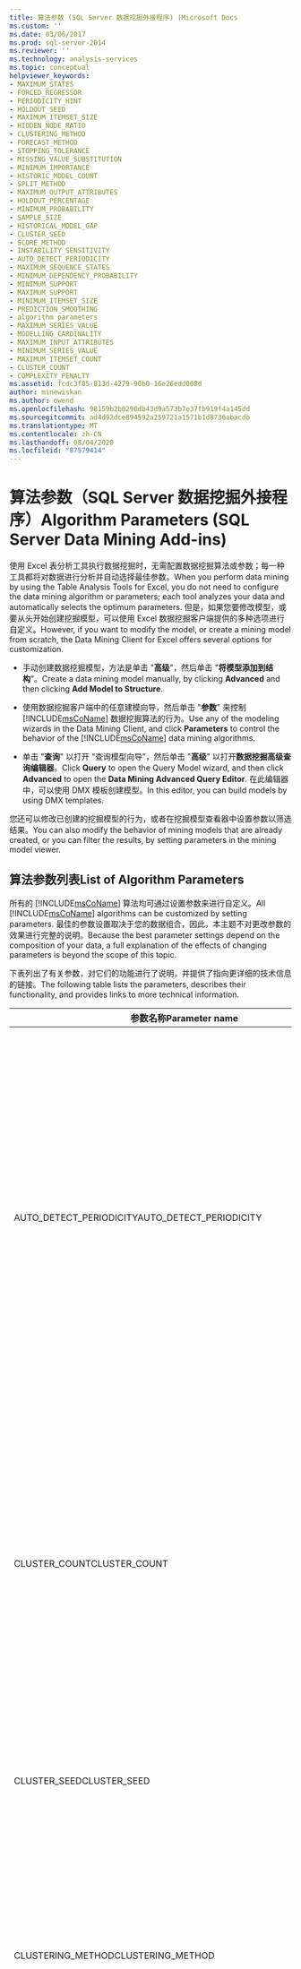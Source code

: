 ```yaml
---
title: 算法参数 (SQL Server 数据挖掘外接程序) |Microsoft Docs
ms.custom: ''
ms.date: 03/06/2017
ms.prod: sql-server-2014
ms.reviewer: ''
ms.technology: analysis-services
ms.topic: conceptual
helpviewer_keywords:
- MAXIMUM_STATES
- FORCED_REGRESSOR
- PERIODICITY_HINT
- HOLDOUT_SEED
- MAXIMUM_ITEMSET_SIZE
- HIDDEN_NODE_RATIO
- CLUSTERING_METHOD
- FORECAST_METHOD
- STOPPING_TOLERANCE
- MISSING_VALUE_SUBSTITUTION
- MINIMUM_IMPORTANCE
- HISTORIC_MODEL_COUNT
- SPLIT_METHOD
- MAXIMUM_OUTPUT_ATTRIBUTES
- HOLDOUT_PERCENTAGE
- MINIMUM_PROBABILITY
- SAMPLE_SIZE
- HISTORICAL_MODEL_GAP
- CLUSTER_SEED
- SCORE_METHOD
- INSTABILITY_SENSITIVITY
- AUTO_DETECT_PERIODICITY
- MAXIMUM_SEQUENCE_STATES
- MINIMUM_DEPENDENCY_PROBABILITY
- MINIMUM_SUPPORT
- MAXIMUM_SUPPORT
- MINIMUM_ITEMSET_SIZE
- PREDICTION_SMOOTHING
- algorithm parameters
- MAXIMUM_SERIES_VALUE
- MODELLING_CARDINALITY
- MAXIMUM_INPUT_ATTRIBUTES
- MINIMUM_SERIES_VALUE
- MAXIMUM_ITEMSET_COUNT
- CLUSTER_COUNT
- COMPLEXITY_PENALTY
ms.assetid: fcdc3f85-813d-4279-90b0-16e26edd008d
author: minewiskan
ms.author: owend
ms.openlocfilehash: 98159b2b0290db43d9a573b7e37fb919f4a145dd
ms.sourcegitcommit: ad4d92dce894592a259721a1571b1d8736abacdb
ms.translationtype: MT
ms.contentlocale: zh-CN
ms.lasthandoff: 08/04/2020
ms.locfileid: "87579414"
---
```

# <a name="algorithm-parameters-sql-server-data-mining-add-ins"></a><span data-ttu-id="94e33-102">算法参数（SQL Server 数据挖掘外接程序）</span><span class="sxs-lookup"><span data-stu-id="94e33-102">Algorithm Parameters (SQL Server Data Mining Add-ins)</span></span>
  <span data-ttu-id="94e33-103">使用 Excel 表分析工具执行数据挖掘时，无需配置数据挖掘算法或参数；每一种工具都将对数据进行分析并自动选择最佳参数。</span><span class="sxs-lookup"><span data-stu-id="94e33-103">When you perform data mining by using the Table Analysis Tools for Excel, you do not need to configure the data mining algorithm or parameters; each tool analyzes your data and automatically selects the optimum parameters.</span></span> <span data-ttu-id="94e33-104">但是，如果您要修改模型，或要从头开始创建挖掘模型，可以使用 Excel 数据挖掘客户端提供的多种选项进行自定义。</span><span class="sxs-lookup"><span data-stu-id="94e33-104">However, if you want to modify the model, or create a mining model from scratch, the Data Mining Client for Excel offers several options for customization.</span></span>  
  
-   <span data-ttu-id="94e33-105">手动创建数据挖掘模型，方法是单击 "**高级**"，然后单击 "**将模型添加到结构**"。</span><span class="sxs-lookup"><span data-stu-id="94e33-105">Create a data mining model manually, by clicking **Advanced** and then clicking **Add Model to Structure**.</span></span>  
  
-   <span data-ttu-id="94e33-106">使用数据挖掘客户端中的任意建模向导，然后单击 "**参数**" 来控制 [!INCLUDE[msCoName](../includes/msconame-md.md)] 数据挖掘算法的行为。</span><span class="sxs-lookup"><span data-stu-id="94e33-106">Use any of the modeling wizards in the Data Mining Client, and click **Parameters** to control the behavior of the [!INCLUDE[msCoName](../includes/msconame-md.md)] data mining algorithms.</span></span>  
  
-   <span data-ttu-id="94e33-107">单击 "**查询**" 以打开 "查询模型向导"，然后单击 "**高级**" 以打开**数据挖掘高级查询编辑器**。</span><span class="sxs-lookup"><span data-stu-id="94e33-107">Click **Query** to open the Query Model wizard, and then click **Advanced** to open the **Data Mining Advanced Query Editor**.</span></span> <span data-ttu-id="94e33-108">在此编辑器中，可以使用 DMX 模板创建模型。</span><span class="sxs-lookup"><span data-stu-id="94e33-108">In this editor, you can build models by using DMX templates.</span></span>  
  
 <span data-ttu-id="94e33-109">您还可以修改已创建的挖掘模型的行为，或者在挖掘模型查看器中设置参数以筛选结果。</span><span class="sxs-lookup"><span data-stu-id="94e33-109">You can also modify the behavior of mining models that are already created, or you can filter the results, by setting parameters in the mining model viewer.</span></span>  
  
## <a name="list-of-algorithm-parameters"></a><span data-ttu-id="94e33-110">算法参数列表</span><span class="sxs-lookup"><span data-stu-id="94e33-110">List of Algorithm Parameters</span></span>  
 <span data-ttu-id="94e33-111">所有的 [!INCLUDE[msCoName](../includes/msconame-md.md)] 算法均可通过设置参数来进行自定义。</span><span class="sxs-lookup"><span data-stu-id="94e33-111">All [!INCLUDE[msCoName](../includes/msconame-md.md)] algorithms can be customized by setting parameters.</span></span> <span data-ttu-id="94e33-112">最佳的参数设置取决于您的数据组合，因此，本主题不对更改参数的效果进行完整的说明。</span><span class="sxs-lookup"><span data-stu-id="94e33-112">Because the best parameter settings depend on the composition of your data, a full explanation of the effects of changing parameters is beyond the scope of this topic.</span></span>  
  
 <span data-ttu-id="94e33-113">下表列出了有关参数，对它们的功能进行了说明，并提供了指向更详细的技术信息的链接。</span><span class="sxs-lookup"><span data-stu-id="94e33-113">The following table lists the parameters, describes their functionality, and provides links to more technical information.</span></span>  
  
|<span data-ttu-id="94e33-114">参数名称</span><span class="sxs-lookup"><span data-stu-id="94e33-114">Parameter name</span></span>|<span data-ttu-id="94e33-115">适用范围</span><span class="sxs-lookup"><span data-stu-id="94e33-115">Used in</span></span>|<span data-ttu-id="94e33-116">说明</span><span class="sxs-lookup"><span data-stu-id="94e33-116">Description</span></span>|  
|--------------------|-------------|-----------------|  
|<span data-ttu-id="94e33-117">AUTO_DETECT_PERIODICITY</span><span class="sxs-lookup"><span data-stu-id="94e33-117">AUTO_DETECT_PERIODICITY</span></span>|<span data-ttu-id="94e33-118">Microsoft 时序算法</span><span class="sxs-lookup"><span data-stu-id="94e33-118">Microsoft Time Series Algorithm</span></span>|<span data-ttu-id="94e33-119">指定一个介于 0 和 1 之间的数字值，用于检测周期。</span><span class="sxs-lookup"><span data-stu-id="94e33-119">Specifies a numeric value between 0 and 1 that is used to detect periodicity.</span></span> <span data-ttu-id="94e33-120">如果将此值设置为更接近于 1 的数，则允许查找许多接近周期的模式并允许自动生成周期提示。</span><span class="sxs-lookup"><span data-stu-id="94e33-120">Setting this value closer to 1 favors the discovery of many near-periodic patterns and the automatic generation of periodicity hints.</span></span> <span data-ttu-id="94e33-121">处理大量的周期提示可能会导致模型定型时间明显加长，模型更准确。</span><span class="sxs-lookup"><span data-stu-id="94e33-121">Dealing with many periodicity hints will likely lead to significantly longer model training times and more accurate models.</span></span> <span data-ttu-id="94e33-122">如果将此值设置为更接近于 0 的数，则只检测周期性强的数据的周期。</span><span class="sxs-lookup"><span data-stu-id="94e33-122">If the value is closer to 0, periodicity is detected only for strongly periodic data.</span></span><br /><br /> <span data-ttu-id="94e33-123">默认值为 0.6。</span><span class="sxs-lookup"><span data-stu-id="94e33-123">The default is 0.6.</span></span>|  
|<span data-ttu-id="94e33-124">CLUSTER_COUNT</span><span class="sxs-lookup"><span data-stu-id="94e33-124">CLUSTER_COUNT</span></span>|<span data-ttu-id="94e33-125">Microsoft Clustering Algorithm</span><span class="sxs-lookup"><span data-stu-id="94e33-125">Microsoft Clustering Algorithm</span></span><br /><br /> <span data-ttu-id="94e33-126">Microsoft 顺序分析和聚类分析算法</span><span class="sxs-lookup"><span data-stu-id="94e33-126">Microsoft Sequence Clustering Algorithm</span></span>|<span data-ttu-id="94e33-127">指定将由算法生成的大致分类数。</span><span class="sxs-lookup"><span data-stu-id="94e33-127">Specifies the approximate number of clusters to be built by the algorithm.</span></span> <span data-ttu-id="94e33-128">如果无法基于相应的数据生成该大致数目的分类，则算法将生成尽可能多的分类。</span><span class="sxs-lookup"><span data-stu-id="94e33-128">If the approximate number of clusters cannot be built from the data, the algorithm builds as many clusters as possible.</span></span> <span data-ttu-id="94e33-129">如果将 CLUSTER_COUNT 设置为 0，则算法将使用试探性方法最准确地确定要生成的分类数。</span><span class="sxs-lookup"><span data-stu-id="94e33-129">Setting the CLUSTER_COUNT to 0 causes the algorithm to use heuristics to best determine the number of clusters to build.</span></span><br /><br /> <span data-ttu-id="94e33-130">默认值为 10。</span><span class="sxs-lookup"><span data-stu-id="94e33-130">The default is 10.</span></span>|  
|<span data-ttu-id="94e33-131">CLUSTER_SEED</span><span class="sxs-lookup"><span data-stu-id="94e33-131">CLUSTER_SEED</span></span>|<span data-ttu-id="94e33-132">Microsoft Clustering Algorithm</span><span class="sxs-lookup"><span data-stu-id="94e33-132">Microsoft Clustering Algorithm</span></span>|<span data-ttu-id="94e33-133">指定在为建模初始阶段随机生成分类时所要使用的种子数量。</span><span class="sxs-lookup"><span data-stu-id="94e33-133">Specifies the seed number that is used to randomly generate clusters for the initial stage of model building.</span></span><br /><br /> <span data-ttu-id="94e33-134">默认值为 0。</span><span class="sxs-lookup"><span data-stu-id="94e33-134">The default is 0.</span></span>|  
|<span data-ttu-id="94e33-135">CLUSTERING_METHOD</span><span class="sxs-lookup"><span data-stu-id="94e33-135">CLUSTERING_METHOD</span></span>|<span data-ttu-id="94e33-136">Microsoft Clustering Algorithm</span><span class="sxs-lookup"><span data-stu-id="94e33-136">Microsoft Clustering Algorithm</span></span>|<span data-ttu-id="94e33-137">指定算法要使用的聚类分析方法。</span><span class="sxs-lookup"><span data-stu-id="94e33-137">Specifies the clustering method for the algorithm to use.</span></span> <span data-ttu-id="94e33-138">可用的聚类分析方法有：scalable EM (1)、non-scalable EM (2)、scalable K-Means (3) 和 non-scalable K-Means (4)。</span><span class="sxs-lookup"><span data-stu-id="94e33-138">The following clustering methods are available: scalable EM (1), non-scalable EM (2), scalable K-Means (3), and non-scalable K-Means (4).</span></span><br /><br /> <span data-ttu-id="94e33-139">默认值为 1。</span><span class="sxs-lookup"><span data-stu-id="94e33-139">The default is 1.</span></span>|  
|<span data-ttu-id="94e33-140">COMPLEXITY_PENALTY</span><span class="sxs-lookup"><span data-stu-id="94e33-140">COMPLEXITY_PENALTY</span></span>|<span data-ttu-id="94e33-141">Microsoft 决策树算法</span><span class="sxs-lookup"><span data-stu-id="94e33-141">Microsoft Decision Trees Algorithm</span></span><br /><br /> <span data-ttu-id="94e33-142">Microsoft 时序算法</span><span class="sxs-lookup"><span data-stu-id="94e33-142">Microsoft Time Series Algorithm</span></span>|<span data-ttu-id="94e33-143">控制决策树的增长。</span><span class="sxs-lookup"><span data-stu-id="94e33-143">Controls the growth of the decision tree.</span></span> <span data-ttu-id="94e33-144">该值较低时，会增加拆分数；该值较高时，会减少拆分数。</span><span class="sxs-lookup"><span data-stu-id="94e33-144">A low value increases the number of splits, and a high value decreases the number of splits.</span></span> <span data-ttu-id="94e33-145">默认值基于特定模型的属性数，详见以下列表：</span><span class="sxs-lookup"><span data-stu-id="94e33-145">The default value is based on the number of attributes for a particular model, as described in the following list:</span></span><br /><br /> <span data-ttu-id="94e33-146">对于 1 到 9 个属性，默认值为 0.5。</span><span class="sxs-lookup"><span data-stu-id="94e33-146">For 1 through 9 attributes, the default is 0.5.</span></span><br /><br /> <span data-ttu-id="94e33-147">对于 10 到 99 个属性，默认值为 0.9。</span><span class="sxs-lookup"><span data-stu-id="94e33-147">For 10 through 99 attributes, the default is 0.9.</span></span><br /><br /> <span data-ttu-id="94e33-148">对于 100 或更多个属性，默认值为 0.99。</span><span class="sxs-lookup"><span data-stu-id="94e33-148">For 100 or more attributes, the default is 0.99.</span></span><br /><br /> <span data-ttu-id="94e33-149">注意：在时序模型中，此参数仅适用于使用 ARTxp 算法生成的模型或混合模型。</span><span class="sxs-lookup"><span data-stu-id="94e33-149">Note: In time series models, this parameter applies only to models that are built by using the ARTxp algorithm, or to mixed models.</span></span>|  
|<span data-ttu-id="94e33-150">FORCED_REGRESSOR</span><span class="sxs-lookup"><span data-stu-id="94e33-150">FORCED_REGRESSOR</span></span>|<span data-ttu-id="94e33-151">Microsoft 决策树算法</span><span class="sxs-lookup"><span data-stu-id="94e33-151">Microsoft Decision Trees Algorithm</span></span><br /><br /> <span data-ttu-id="94e33-152">Microsoft 线性回归算法</span><span class="sxs-lookup"><span data-stu-id="94e33-152">Microsoft Linear Regression Algorithm</span></span>|<span data-ttu-id="94e33-153">强制算法将指示的列用作回归量，而不考虑算法为这些列计算出的重要性。</span><span class="sxs-lookup"><span data-stu-id="94e33-153">Forces the algorithm to use the indicated columns as regressors, regardless of the importance of the columns as calculated by the algorithm.</span></span><br /><br /> <span data-ttu-id="94e33-154">注意：此参数仅用于预测连续属性的决策树。</span><span class="sxs-lookup"><span data-stu-id="94e33-154">Note: This parameter is only used for decision trees that are predicting a continuous attribute.</span></span> <span data-ttu-id="94e33-155">根据定义，线性回归模型是一种特殊的决策树，可对连续属性进行预测。</span><span class="sxs-lookup"><span data-stu-id="94e33-155">By definition, a linear regression model is a special case of decision trees that predicts continuous attributes.</span></span> <span data-ttu-id="94e33-156">但是，任何决策树模型都可包含表示线性回归公式的节点。</span><span class="sxs-lookup"><span data-stu-id="94e33-156">However, any decision tree model can contain a node that represents a linear regression formula.</span></span>|  
|<span data-ttu-id="94e33-157">FORECAST_METHOD</span><span class="sxs-lookup"><span data-stu-id="94e33-157">FORECAST_METHOD</span></span>|<span data-ttu-id="94e33-158">Microsoft 时序算法</span><span class="sxs-lookup"><span data-stu-id="94e33-158">Microsoft Time Series Algorithm</span></span>|<span data-ttu-id="94e33-159">指示是否应使用 ARTxp 算法、ARIMA 算法或二者的组合来生成预测。</span><span class="sxs-lookup"><span data-stu-id="94e33-159">Indicates whether predictions should be made using the ARTxp algorithm, the ARIMA algorithm, or a combination of both.</span></span><br /><br /> <span data-ttu-id="94e33-160">默认值为 MIXED。</span><span class="sxs-lookup"><span data-stu-id="94e33-160">The default is MIXED.</span></span>|  
|<span data-ttu-id="94e33-161">HIDDEN_NODE_RATIO</span><span class="sxs-lookup"><span data-stu-id="94e33-161">HIDDEN_NODE_RATIO</span></span>|<span data-ttu-id="94e33-162">Microsoft Neural Network Algorithm</span><span class="sxs-lookup"><span data-stu-id="94e33-162">Microsoft Neural Network Algorithm</span></span>|<span data-ttu-id="94e33-163">指定隐藏神经元相对于输入和输出神经元的比率。</span><span class="sxs-lookup"><span data-stu-id="94e33-163">Specifies the ratio of hidden neurons to input and output neurons.</span></span> <span data-ttu-id="94e33-164">以下公式可确定隐藏层中神经元的初始数目：</span><span class="sxs-lookup"><span data-stu-id="94e33-164">The following formula determines the initial number of neurons in the hidden layer:</span></span><br /><br /> <span data-ttu-id="94e33-165">HIDDEN_NODE_RATIO \* SQRT（总输入神经元 \* 总输出神经元）</span><span class="sxs-lookup"><span data-stu-id="94e33-165">HIDDEN_NODE_RATIO \* SQRT(Total input neurons \* Total output neurons)</span></span><br /><br /> <span data-ttu-id="94e33-166">默认值为 4.0。</span><span class="sxs-lookup"><span data-stu-id="94e33-166">The default value is 4.0.</span></span>|  
|<span data-ttu-id="94e33-167">HISTORIC_MODEL_COUNT</span><span class="sxs-lookup"><span data-stu-id="94e33-167">HISTORIC_MODEL_COUNT</span></span>|<span data-ttu-id="94e33-168">Microsoft 时序算法</span><span class="sxs-lookup"><span data-stu-id="94e33-168">Microsoft Time Series Algorithm</span></span>|<span data-ttu-id="94e33-169">指定将要生成的历史模型的数量。</span><span class="sxs-lookup"><span data-stu-id="94e33-169">Specifies the number of historic models that will be built.</span></span><br /><br /> <span data-ttu-id="94e33-170">默认值为 1。</span><span class="sxs-lookup"><span data-stu-id="94e33-170">The default is 1.</span></span>|  
|<span data-ttu-id="94e33-171">HISTORICAL_MODEL_GAP</span><span class="sxs-lookup"><span data-stu-id="94e33-171">HISTORICAL_MODEL_GAP</span></span>|<span data-ttu-id="94e33-172">Microsoft 时序算法</span><span class="sxs-lookup"><span data-stu-id="94e33-172">Microsoft Time Series Algorithm</span></span>|<span data-ttu-id="94e33-173">指定两个连续的历史模型之间的时间间隔。</span><span class="sxs-lookup"><span data-stu-id="94e33-173">Specifies the time lag between two consecutive historic models.</span></span> <span data-ttu-id="94e33-174">例如，如果将此值设置为 g，则将以 g、2\*g、3\*g（依此类推）的时间间隔为被时间段截断的数据生成历史模型。</span><span class="sxs-lookup"><span data-stu-id="94e33-174">For example, setting this value to g causes historic models to be built for data that is truncated by time slices at intervals of g, 2\*g, 3\*g, and so on.</span></span><br /><br /> <span data-ttu-id="94e33-175">默认值为 10。</span><span class="sxs-lookup"><span data-stu-id="94e33-175">The default is 10.</span></span>|  
|<span data-ttu-id="94e33-176">HOLDOUT_PERCENTAGE</span><span class="sxs-lookup"><span data-stu-id="94e33-176">HOLDOUT_PERCENTAGE</span></span>|<span data-ttu-id="94e33-177">Microsoft 逻辑回归算法</span><span class="sxs-lookup"><span data-stu-id="94e33-177">Microsoft Logistic Regression Algorithm</span></span><br /><br /> <span data-ttu-id="94e33-178">Microsoft Neural Network Algorithm</span><span class="sxs-lookup"><span data-stu-id="94e33-178">Microsoft Neural Network Algorithm</span></span>|<span data-ttu-id="94e33-179">指定定型数据中用于计算维持错误的事例的百分比，定型挖掘模型时的停止条件中将用到此百分比。</span><span class="sxs-lookup"><span data-stu-id="94e33-179">Specifies the percentage of cases within the training data used to calculate the holdout error, which is used as part of the stopping criteria while training the mining model.</span></span><br /><br /> <span data-ttu-id="94e33-180">默认值为 30。</span><span class="sxs-lookup"><span data-stu-id="94e33-180">The default value is 30.</span></span><br /><br /> <span data-ttu-id="94e33-181">注意：此参数不同于应用到挖掘结构中的维持百分比值。</span><span class="sxs-lookup"><span data-stu-id="94e33-181">Note: This parameter is different from the holdout percentage value that applies to a mining structure.</span></span>|  
|<span data-ttu-id="94e33-182">HOLDOUT_SEED</span><span class="sxs-lookup"><span data-stu-id="94e33-182">HOLDOUT_SEED</span></span>|<span data-ttu-id="94e33-183">Microsoft 逻辑回归算法</span><span class="sxs-lookup"><span data-stu-id="94e33-183">Microsoft Logistic Regression Algorithm</span></span><br /><br /> <span data-ttu-id="94e33-184">Microsoft Neural Network Algorithm</span><span class="sxs-lookup"><span data-stu-id="94e33-184">Microsoft Neural Network Algorithm</span></span>|<span data-ttu-id="94e33-185">指定一个数字，用作在算法随机确定维持数据时伪随机生成器的种子。</span><span class="sxs-lookup"><span data-stu-id="94e33-185">Specifies a number that is used to seed the pseudo-random generator when the algorithm randomly determines the holdout data.</span></span> <span data-ttu-id="94e33-186">如果此参数设置为 0，算法将基于挖掘模型的名称生成种子，以保证重新处理期间模型内容的一致性。</span><span class="sxs-lookup"><span data-stu-id="94e33-186">If this parameter is set to 0, the algorithm generates the seed based on the name of the mining model, to guarantee that the model content remains the same during reprocessing.</span></span><br /><br /> <span data-ttu-id="94e33-187">默认值为 0。</span><span class="sxs-lookup"><span data-stu-id="94e33-187">The default value is 0.</span></span><br /><br /> <span data-ttu-id="94e33-188">注意：此参数不同于应用到挖掘结构中的维持种子值。</span><span class="sxs-lookup"><span data-stu-id="94e33-188">Note: This parameter is different from the holdout seed value that applies to a mining structure.</span></span>|  
|<span data-ttu-id="94e33-189">INSTABILITY_SENSITIVITY</span><span class="sxs-lookup"><span data-stu-id="94e33-189">INSTABILITY_SENSITIVITY</span></span>|<span data-ttu-id="94e33-190">Microsoft 时序算法</span><span class="sxs-lookup"><span data-stu-id="94e33-190">Microsoft Time Series Algorithm</span></span>|<span data-ttu-id="94e33-191">控制预测方差超过特定阈值的点，以及取消预测的 ARTxp 算法。</span><span class="sxs-lookup"><span data-stu-id="94e33-191">Controls the point at which prediction variance exceeds a certain threshold and the ARTxp algorithm suppresses predictions.</span></span> <span data-ttu-id="94e33-192">默认值为 1。</span><span class="sxs-lookup"><span data-stu-id="94e33-192">The default value is 1.</span></span><br /><br /> <span data-ttu-id="94e33-193">注意：此参数仅适用于使用 ARTxp 算法的混合模型或模型。</span><span class="sxs-lookup"><span data-stu-id="94e33-193">Note: This parameter applies only to mixed models or models that use the ARTxp algorithm.</span></span>|  
|<span data-ttu-id="94e33-194">MAXIMUM_INPUT_ATTRIBUTES</span><span class="sxs-lookup"><span data-stu-id="94e33-194">MAXIMUM_INPUT_ATTRIBUTES</span></span>|<span data-ttu-id="94e33-195">Microsoft Clustering Algorithm</span><span class="sxs-lookup"><span data-stu-id="94e33-195">Microsoft Clustering Algorithm</span></span><br /><br /> <span data-ttu-id="94e33-196">Microsoft 决策树算法</span><span class="sxs-lookup"><span data-stu-id="94e33-196">Microsoft Decision Trees Algorithm</span></span><br /><br /> <span data-ttu-id="94e33-197">Microsoft 线性回归算法</span><span class="sxs-lookup"><span data-stu-id="94e33-197">Microsoft Linear Regression Algorithm</span></span><br /><br /> <span data-ttu-id="94e33-198">Microsoft Naive Bayes 算法</span><span class="sxs-lookup"><span data-stu-id="94e33-198">Microsoft Naïve Bayes Algorithm</span></span><br /><br /> <span data-ttu-id="94e33-199">Microsoft Neural Network Algorithm</span><span class="sxs-lookup"><span data-stu-id="94e33-199">Microsoft Neural Network Algorithm</span></span><br /><br /> <span data-ttu-id="94e33-200">Microsoft 逻辑回归算法</span><span class="sxs-lookup"><span data-stu-id="94e33-200">Microsoft Logistic Regression Algorithm</span></span>|<span data-ttu-id="94e33-201">定义算法在调用功能选择之前可以处理的输入属性数。</span><span class="sxs-lookup"><span data-stu-id="94e33-201">Defines the number of input attributes that the algorithm can handle before it invokes feature selection.</span></span> <span data-ttu-id="94e33-202">如果将此值设置为 0，则表示关闭功能选择。</span><span class="sxs-lookup"><span data-stu-id="94e33-202">Set this value to 0 to turn off feature selection.</span></span><br /><br /> <span data-ttu-id="94e33-203">默认值为 255。</span><span class="sxs-lookup"><span data-stu-id="94e33-203">The default is 255.</span></span>|  
|<span data-ttu-id="94e33-204">MAXIMUM_ITEMSET_COUNT</span><span class="sxs-lookup"><span data-stu-id="94e33-204">MAXIMUM_ITEMSET_COUNT</span></span>|<span data-ttu-id="94e33-205">Microsoft 关联算法</span><span class="sxs-lookup"><span data-stu-id="94e33-205">Microsoft Association Algorithm</span></span>|<span data-ttu-id="94e33-206">指定要生成的最大项集数。</span><span class="sxs-lookup"><span data-stu-id="94e33-206">Specifies the maximum number of itemsets to produce.</span></span> <span data-ttu-id="94e33-207">如果未指定数目，则该算法将生成所有可能的项集。</span><span class="sxs-lookup"><span data-stu-id="94e33-207">If no number is specified, the algorithm generates all possible itemsets.</span></span><br /><br /> <span data-ttu-id="94e33-208">默认值为 200000。</span><span class="sxs-lookup"><span data-stu-id="94e33-208">The default is 200000.</span></span>|  
|<span data-ttu-id="94e33-209">MAXIMUM_ITEMSET_SIZE</span><span class="sxs-lookup"><span data-stu-id="94e33-209">MAXIMUM_ITEMSET_SIZE</span></span>|<span data-ttu-id="94e33-210">Microsoft 关联算法</span><span class="sxs-lookup"><span data-stu-id="94e33-210">Microsoft Association Algorithm</span></span>|<span data-ttu-id="94e33-211">指定一个项集中允许的最大项数。</span><span class="sxs-lookup"><span data-stu-id="94e33-211">Specifies the maximum number of items that are allowed in an itemset.</span></span> <span data-ttu-id="94e33-212">将该值设置为 0 将指定对项集的大小没有限制。</span><span class="sxs-lookup"><span data-stu-id="94e33-212">Setting this value to 0 specifies that there is no limit to the size of the itemset.</span></span><br /><br /> <span data-ttu-id="94e33-213">默认值为 3。</span><span class="sxs-lookup"><span data-stu-id="94e33-213">The default is 3.</span></span>|  
|<span data-ttu-id="94e33-214">MAXIMUM_OUTPUT_ATTRIBUTES</span><span class="sxs-lookup"><span data-stu-id="94e33-214">MAXIMUM_OUTPUT_ATTRIBUTES</span></span>|<span data-ttu-id="94e33-215">Microsoft 决策树算法</span><span class="sxs-lookup"><span data-stu-id="94e33-215">Microsoft Decision Trees Algorithm</span></span><br /><br /> <span data-ttu-id="94e33-216">Microsoft 线性回归算法</span><span class="sxs-lookup"><span data-stu-id="94e33-216">Microsoft Linear Regression Algorithm</span></span><br /><br /> <span data-ttu-id="94e33-217">Microsoft 逻辑回归算法</span><span class="sxs-lookup"><span data-stu-id="94e33-217">Microsoft Logistic Regression Algorithm</span></span><br /><br /> <span data-ttu-id="94e33-218">Microsoft Naive Bayes 算法</span><span class="sxs-lookup"><span data-stu-id="94e33-218">Microsoft Naïve Bayes Algorithm</span></span><br /><br /> <span data-ttu-id="94e33-219">Microsoft Neural Network Algorithm</span><span class="sxs-lookup"><span data-stu-id="94e33-219">Microsoft Neural Network Algorithm</span></span>|<span data-ttu-id="94e33-220">定义算法在调用功能选择之前可以处理的输出属性数。</span><span class="sxs-lookup"><span data-stu-id="94e33-220">Defines the number of output attributes that the algorithm can handle before it invokes feature selection.</span></span> <span data-ttu-id="94e33-221">如果将此值设置为 0，则表示关闭功能选择。</span><span class="sxs-lookup"><span data-stu-id="94e33-221">Set this value to 0 to turn off feature selection.</span></span><br /><br /> <span data-ttu-id="94e33-222">默认值为 255。</span><span class="sxs-lookup"><span data-stu-id="94e33-222">The default is 255.</span></span>|  
|<span data-ttu-id="94e33-223">MAXIMUM_SEQUENCE_STATES</span><span class="sxs-lookup"><span data-stu-id="94e33-223">MAXIMUM_SEQUENCE_STATES</span></span>|<span data-ttu-id="94e33-224">Microsoft 顺序分析和聚类分析算法</span><span class="sxs-lookup"><span data-stu-id="94e33-224">Microsoft Sequence Clustering Algorithm</span></span>|<span data-ttu-id="94e33-225">指定一个顺序可以拥有的最大状态数。</span><span class="sxs-lookup"><span data-stu-id="94e33-225">Specifies the maximum number of states that a sequence can have.</span></span> <span data-ttu-id="94e33-226">将该值设置为大于 100 的数将导致算法创建一个不提供有意义的信息的模型。</span><span class="sxs-lookup"><span data-stu-id="94e33-226">Setting this value to a number greater than 100 may cause the algorithm to create a model that does not provide meaningful information.</span></span><br /><br /> <span data-ttu-id="94e33-227">默认值为 64。</span><span class="sxs-lookup"><span data-stu-id="94e33-227">The default is 64.</span></span>|  
|<span data-ttu-id="94e33-228">MAXIMUM_SERIES_VALUE</span><span class="sxs-lookup"><span data-stu-id="94e33-228">MAXIMUM_SERIES_VALUE</span></span>|<span data-ttu-id="94e33-229">Microsoft 时序算法</span><span class="sxs-lookup"><span data-stu-id="94e33-229">Microsoft Time Series Algorithm</span></span>|<span data-ttu-id="94e33-230">指定用于预测的最大值。</span><span class="sxs-lookup"><span data-stu-id="94e33-230">Specifies the maximum value to use for predictions.</span></span> <span data-ttu-id="94e33-231">此参数可与 MINIMUM_SERIES_VALUE 一起使用，以便将预测限制在预期范围内。</span><span class="sxs-lookup"><span data-stu-id="94e33-231">This parameter is used, together with MINIMUM_SERIES_VALUE, to constrain the predictions to some expected range.</span></span> <span data-ttu-id="94e33-232">例如，您可以指定任何一天的预测销售数量决不应超过库存产品数量。</span><span class="sxs-lookup"><span data-stu-id="94e33-232">For example, you can specify that the predicted sales quantity for any day should never exceed the number of products in inventory.</span></span>|  
|<span data-ttu-id="94e33-233">MAXIMUM_STATES</span><span class="sxs-lookup"><span data-stu-id="94e33-233">MAXIMUM_STATES</span></span>|<span data-ttu-id="94e33-234">Microsoft Clustering Algorithm</span><span class="sxs-lookup"><span data-stu-id="94e33-234">Microsoft Clustering Algorithm</span></span><br /><br /> <span data-ttu-id="94e33-235">Microsoft Neural Network Algorithm</span><span class="sxs-lookup"><span data-stu-id="94e33-235">Microsoft Neural Network Algorithm</span></span><br /><br /> <span data-ttu-id="94e33-236">Microsoft 顺序分析和聚类分析算法</span><span class="sxs-lookup"><span data-stu-id="94e33-236">Microsoft Sequence Clustering Algorithm</span></span>|<span data-ttu-id="94e33-237">指定算法支持的最大属性状态数。</span><span class="sxs-lookup"><span data-stu-id="94e33-237">Specifies the maximum number of attribute states that the algorithm supports.</span></span> <span data-ttu-id="94e33-238">如果属性的状态数大于最大状态数，则算法将使用属性的最常用状态，并忽略剩余状态。</span><span class="sxs-lookup"><span data-stu-id="94e33-238">If the number of states that an attribute has is larger than the maximum number of states, the algorithm uses the attribute's most popular states and ignores the remaining states.</span></span><br /><br /> <span data-ttu-id="94e33-239">默认值为 100。</span><span class="sxs-lookup"><span data-stu-id="94e33-239">The default is 100.</span></span>|  
|<span data-ttu-id="94e33-240">MAXIMUM_SUPPORT</span><span class="sxs-lookup"><span data-stu-id="94e33-240">MAXIMUM_SUPPORT</span></span>|<span data-ttu-id="94e33-241">Microsoft 关联算法</span><span class="sxs-lookup"><span data-stu-id="94e33-241">Microsoft Association Algorithm</span></span>|<span data-ttu-id="94e33-242">指定支持项集的事例的最大数目。</span><span class="sxs-lookup"><span data-stu-id="94e33-242">Specifies the maximum number of cases in which an itemset can have support.</span></span> <span data-ttu-id="94e33-243">如果该值小于 1，则表示事例总计的百分比。</span><span class="sxs-lookup"><span data-stu-id="94e33-243">If this value is less than 1, the value represents a percentage of the total cases.</span></span> <span data-ttu-id="94e33-244">如果此值大于1，则该值表示可以包含项集的事例的绝对值。</span><span class="sxs-lookup"><span data-stu-id="94e33-244">If this value is greater than 1, the value represents the absolute number of cases that can contain the itemset.</span></span><br /><br /> <span data-ttu-id="94e33-245">默认值为 1。</span><span class="sxs-lookup"><span data-stu-id="94e33-245">The default is 1.</span></span>|  
|<span data-ttu-id="94e33-246">MINIMUM_IMPORTANCE</span><span class="sxs-lookup"><span data-stu-id="94e33-246">MINIMUM_IMPORTANCE</span></span>|<span data-ttu-id="94e33-247">Microsoft 关联算法</span><span class="sxs-lookup"><span data-stu-id="94e33-247">Microsoft Association Algorithm</span></span>|<span data-ttu-id="94e33-248">指定关联规则的重要性阈值。</span><span class="sxs-lookup"><span data-stu-id="94e33-248">Specifies the importance threshold for association rules.</span></span> <span data-ttu-id="94e33-249">将筛选出重要性小于此值的规则。</span><span class="sxs-lookup"><span data-stu-id="94e33-249">Rules with importance less than this value are filtered out.</span></span>|  
|<span data-ttu-id="94e33-250">MINIMUM_ITEMSET_SIZE</span><span class="sxs-lookup"><span data-stu-id="94e33-250">MINIMUM_ITEMSET_SIZE</span></span>|<span data-ttu-id="94e33-251">Microsoft 关联算法</span><span class="sxs-lookup"><span data-stu-id="94e33-251">Microsoft Association Algorithm</span></span>|<span data-ttu-id="94e33-252">指定一个项集中允许的最小项数。</span><span class="sxs-lookup"><span data-stu-id="94e33-252">Specifies the minimum number of items that are allowed in an itemset.</span></span><br /><br /> <span data-ttu-id="94e33-253">默认值为 1。</span><span class="sxs-lookup"><span data-stu-id="94e33-253">The default is 1.</span></span>|  
|<span data-ttu-id="94e33-254">MINIMUM_DEPENDENCY_PROBABILITY</span><span class="sxs-lookup"><span data-stu-id="94e33-254">MINIMUM_DEPENDENCY_PROBABILITY</span></span>|<span data-ttu-id="94e33-255">Microsoft Naive Bayes 算法</span><span class="sxs-lookup"><span data-stu-id="94e33-255">Microsoft Naïve Bayes Algorithm</span></span>|<span data-ttu-id="94e33-256">指定输入属性和输出属性之间的最小依赖关系概率。</span><span class="sxs-lookup"><span data-stu-id="94e33-256">Specifies the minimum dependency probability between input and output attributes.</span></span> <span data-ttu-id="94e33-257">该值用于限制算法生成的内容大小。</span><span class="sxs-lookup"><span data-stu-id="94e33-257">This value is used to limit the size of the content that is generated by the algorithm.</span></span> <span data-ttu-id="94e33-258">此属性可以设置为 0 到 1 之间的值。</span><span class="sxs-lookup"><span data-stu-id="94e33-258">This property can be set from 0 to 1.</span></span> <span data-ttu-id="94e33-259">较大的值减少模型内容中的特性数。</span><span class="sxs-lookup"><span data-stu-id="94e33-259">Larger values reduce the number of attributes in the content of the model.</span></span><br /><br /> <span data-ttu-id="94e33-260">默认值为 0.5。</span><span class="sxs-lookup"><span data-stu-id="94e33-260">The default is 0.5.</span></span>|  
|<span data-ttu-id="94e33-261">MINIMUM_PROBABILITY</span><span class="sxs-lookup"><span data-stu-id="94e33-261">MINIMUM_PROBABILITY</span></span>|<span data-ttu-id="94e33-262">Microsoft 关联算法</span><span class="sxs-lookup"><span data-stu-id="94e33-262">Microsoft Association Algorithm</span></span>|<span data-ttu-id="94e33-263">指定规则为 True 的最小概率。</span><span class="sxs-lookup"><span data-stu-id="94e33-263">Specifies the minimum probability that a rule is true.</span></span> <span data-ttu-id="94e33-264">例如，将该值设置为 0.5 将指定不生成概率小于百分之五十的规则。</span><span class="sxs-lookup"><span data-stu-id="94e33-264">For example, setting this value to 0.5 specifies that no rule with less than fifty percent probability is generated.</span></span><br /><br /> <span data-ttu-id="94e33-265">默认值为 0.4。</span><span class="sxs-lookup"><span data-stu-id="94e33-265">The default is 0.4.</span></span>|  
|<span data-ttu-id="94e33-266">MINIMUM_SERIES_VALUE</span><span class="sxs-lookup"><span data-stu-id="94e33-266">MINIMUM_SERIES_VALUE</span></span>|<span data-ttu-id="94e33-267">Microsoft 时序算法</span><span class="sxs-lookup"><span data-stu-id="94e33-267">Microsoft Time Series Algorithm</span></span>|<span data-ttu-id="94e33-268">指定用于任何时序预测的下限约束值。</span><span class="sxs-lookup"><span data-stu-id="94e33-268">Specifies the lower constraint for any time series prediction.</span></span> <span data-ttu-id="94e33-269">在任何情况下预测值都不应小于该约束值。</span><span class="sxs-lookup"><span data-stu-id="94e33-269">Predicted values will never be smaller than this constraint.</span></span>|  
|<span data-ttu-id="94e33-270">MINIMUM_SUPPORT</span><span class="sxs-lookup"><span data-stu-id="94e33-270">MINIMUM_SUPPORT</span></span>|<span data-ttu-id="94e33-271">Microsoft 关联算法</span><span class="sxs-lookup"><span data-stu-id="94e33-271">Microsoft Association Algorithm</span></span>|<span data-ttu-id="94e33-272">指定在该算法生成规则之前必须包含项集的事例的最小数目。</span><span class="sxs-lookup"><span data-stu-id="94e33-272">Specifies the minimum number of cases that must contain the itemset before the algorithm generates a rule.</span></span> <span data-ttu-id="94e33-273">将该值设置为小于 1 将指定最小事例数作为事例总计的百分比。</span><span class="sxs-lookup"><span data-stu-id="94e33-273">Setting this value to less than 1 specifies the minimum number of cases as a percentage of the total cases.</span></span> <span data-ttu-id="94e33-274">将该值设置为大于 1 的整数将指定最小事例数作为必须包含项集的事例的绝对数。</span><span class="sxs-lookup"><span data-stu-id="94e33-274">Setting this value to a whole number greater than 1 specifies the minimum number of cases as the absolute number of cases that must contain the itemset.</span></span> <span data-ttu-id="94e33-275">如果内存有限，则该算法可能会增大此参数的值。</span><span class="sxs-lookup"><span data-stu-id="94e33-275">The algorithm may increase the value of this parameter, if memory is limited.</span></span><br /><br /> <span data-ttu-id="94e33-276">默认值为 0.03。</span><span class="sxs-lookup"><span data-stu-id="94e33-276">The default is 0.03.</span></span>|  
|<span data-ttu-id="94e33-277">MINIMUM_SUPPORT</span><span class="sxs-lookup"><span data-stu-id="94e33-277">MINIMUM_SUPPORT</span></span>|<span data-ttu-id="94e33-278">Microsoft Clustering Algorithm</span><span class="sxs-lookup"><span data-stu-id="94e33-278">Microsoft Clustering Algorithm</span></span>|<span data-ttu-id="94e33-279">指定每个分类中的最小事例数。</span><span class="sxs-lookup"><span data-stu-id="94e33-279">Specifies the minimum number of cases in each cluster.</span></span><br /><br /> <span data-ttu-id="94e33-280">默认值为 1。</span><span class="sxs-lookup"><span data-stu-id="94e33-280">The default is 1.</span></span>|  
|<span data-ttu-id="94e33-281">MINIMUM_SUPPORT</span><span class="sxs-lookup"><span data-stu-id="94e33-281">MINIMUM_SUPPORT</span></span>|<span data-ttu-id="94e33-282">Microsoft 决策树算法</span><span class="sxs-lookup"><span data-stu-id="94e33-282">Microsoft Decision Trees Algorithm</span></span>|<span data-ttu-id="94e33-283">确定在决策树中生成拆分所需的叶事例的最少数量。</span><span class="sxs-lookup"><span data-stu-id="94e33-283">Determines the minimum number of leaf cases that is required to generate a split in the decision tree.</span></span><br /><br /> <span data-ttu-id="94e33-284">默认值为 10。</span><span class="sxs-lookup"><span data-stu-id="94e33-284">The default is 10.</span></span>|  
|<span data-ttu-id="94e33-285">MINIMUM_SUPPORT</span><span class="sxs-lookup"><span data-stu-id="94e33-285">MINIMUM_SUPPORT</span></span>|<span data-ttu-id="94e33-286">Microsoft 顺序分析和聚类分析算法</span><span class="sxs-lookup"><span data-stu-id="94e33-286">Microsoft Sequence Clustering Algorithm</span></span>|<span data-ttu-id="94e33-287">指定每个分类中的最小事例数。</span><span class="sxs-lookup"><span data-stu-id="94e33-287">Specifies the minimum number of cases in each cluster.</span></span><br /><br /> <span data-ttu-id="94e33-288">默认值为 10。</span><span class="sxs-lookup"><span data-stu-id="94e33-288">The default is 10.</span></span>|  
|<span data-ttu-id="94e33-289">MINIMUM_SUPPORT</span><span class="sxs-lookup"><span data-stu-id="94e33-289">MINIMUM_SUPPORT</span></span>|<span data-ttu-id="94e33-290">Microsoft 时序算法</span><span class="sxs-lookup"><span data-stu-id="94e33-290">Microsoft Time Series Algorithm</span></span>|<span data-ttu-id="94e33-291">指定在每个时序树中生成一个拆分所需的最小时间段数。</span><span class="sxs-lookup"><span data-stu-id="94e33-291">Specifies the minimum number of time slices that are required to generate a split in each time series tree.</span></span><br /><br /> <span data-ttu-id="94e33-292">默认值为 10。</span><span class="sxs-lookup"><span data-stu-id="94e33-292">The default is 10.</span></span>|  
|<span data-ttu-id="94e33-293">MISSING_VALUE_SUBSTITUTION</span><span class="sxs-lookup"><span data-stu-id="94e33-293">MISSING_VALUE_SUBSTITUTION</span></span>|<span data-ttu-id="94e33-294">Microsoft 时序算法</span><span class="sxs-lookup"><span data-stu-id="94e33-294">Microsoft Time Series Algorithm</span></span>|<span data-ttu-id="94e33-295">指定用于填充历史数据中空白的方法。</span><span class="sxs-lookup"><span data-stu-id="94e33-295">Specifies the method that is used to fill the gaps in historical data.</span></span> <span data-ttu-id="94e33-296">默认情况下，数据中不允许存在不规则的空白或参差不齐的边缘。</span><span class="sxs-lookup"><span data-stu-id="94e33-296">By default, irregular gaps or ragged edges in data are not allowed.</span></span> <span data-ttu-id="94e33-297">以下是可用来填充不规则空白或边缘的方法：使用以前的值、使用平均值或使用特定数值常量。</span><span class="sxs-lookup"><span data-stu-id="94e33-297">The following methods can be used to fill in irregular gaps or edges: use the previous value, use the mean value, or use a specific numeric constant.</span></span>|  
|<span data-ttu-id="94e33-298">MODELLING_CARDINALITY</span><span class="sxs-lookup"><span data-stu-id="94e33-298">MODELLING_CARDINALITY</span></span>|<span data-ttu-id="94e33-299">Microsoft Clustering Algorithm</span><span class="sxs-lookup"><span data-stu-id="94e33-299">Microsoft Clustering Algorithm</span></span>|<span data-ttu-id="94e33-300">指定在聚类分析过程中构建的示例模型数。</span><span class="sxs-lookup"><span data-stu-id="94e33-300">Specifies the number of sample models that are constructed during the clustering process.</span></span><br /><br /> <span data-ttu-id="94e33-301">默认值为 10。</span><span class="sxs-lookup"><span data-stu-id="94e33-301">The default is 10.</span></span>|  
|<span data-ttu-id="94e33-302">PERIODICITY_HINT</span><span class="sxs-lookup"><span data-stu-id="94e33-302">PERIODICITY_HINT</span></span>|<span data-ttu-id="94e33-303">Microsoft 时序算法</span><span class="sxs-lookup"><span data-stu-id="94e33-303">Microsoft Time Series Algorithm</span></span>|<span data-ttu-id="94e33-304">提供算法的有关数据周期的提示。</span><span class="sxs-lookup"><span data-stu-id="94e33-304">Provides a hint to the algorithm as to the periodicity of the data.</span></span> <span data-ttu-id="94e33-305">例如，如果销售额按年度变化，且序列中的度量单位是月，则周期为 12。</span><span class="sxs-lookup"><span data-stu-id="94e33-305">For example, if sales vary by year, and the unit of measurement in the series is months, the periodicity is 12.</span></span> <span data-ttu-id="94e33-306">此参数采用 {n [, n]} 格式，其中 n 为任意正数。</span><span class="sxs-lookup"><span data-stu-id="94e33-306">This parameter takes the format of {n [, n]}, where n is any positive number.</span></span> <span data-ttu-id="94e33-307">方括号 [] 中的 n 是可选项，可以根据需要重复多次。</span><span class="sxs-lookup"><span data-stu-id="94e33-307">The n within the brackets [] is optional and can be repeated as frequently as needed.</span></span><br /><br /> <span data-ttu-id="94e33-308">默认值为 {1}。</span><span class="sxs-lookup"><span data-stu-id="94e33-308">The default is {1}.</span></span>|  
|<span data-ttu-id="94e33-309">PREDICTION_SMOOTHING</span><span class="sxs-lookup"><span data-stu-id="94e33-309">PREDICTION_SMOOTHING</span></span>|<span data-ttu-id="94e33-310">Microsoft 时序算法</span><span class="sxs-lookup"><span data-stu-id="94e33-310">Microsoft Time Series Algorithm</span></span>|<span data-ttu-id="94e33-311">控制 ARTXP 和 ARIMA 时序的混合算法。</span><span class="sxs-lookup"><span data-stu-id="94e33-311">Controls the blend of ARTXP and ARIMA time series algorithms.</span></span> <span data-ttu-id="94e33-312">仅当 FORECAST_METHOD 参数设置为 MIXED 时，该指定值才有效。</span><span class="sxs-lookup"><span data-stu-id="94e33-312">The specified value is only valid when the FORECAST_METHOD parameter is set to MIXED.</span></span> <span data-ttu-id="94e33-313">值必须介于 0 到 1 之间。</span><span class="sxs-lookup"><span data-stu-id="94e33-313">Values must be between 0 and 1.</span></span> <span data-ttu-id="94e33-314">如果值为 0，则模型仅使用 ARTXP。</span><span class="sxs-lookup"><span data-stu-id="94e33-314">If the value is 0, the model uses only ARTXP.</span></span> <span data-ttu-id="94e33-315">如果值为 1，则模型仅使用 ARIMA。</span><span class="sxs-lookup"><span data-stu-id="94e33-315">If the value is 1, the model uses only ARIMA.</span></span> <span data-ttu-id="94e33-316">值越接近 0，则 ARTXP 的重要性就越高。</span><span class="sxs-lookup"><span data-stu-id="94e33-316">A value closer to 0 is more heavily weighted to ARTXP.</span></span> <span data-ttu-id="94e33-317">值越接近 1，则 ARIMA 的重要性就越高。</span><span class="sxs-lookup"><span data-stu-id="94e33-317">A value closer to 1 is more heavily weighted to ARIMA.</span></span>|  
|<span data-ttu-id="94e33-318">SAMPLE_SIZE</span><span class="sxs-lookup"><span data-stu-id="94e33-318">SAMPLE_SIZE</span></span>|<span data-ttu-id="94e33-319">Microsoft Clustering Algorithm</span><span class="sxs-lookup"><span data-stu-id="94e33-319">Microsoft Clustering Algorithm</span></span>|<span data-ttu-id="94e33-320">如果 CLUSTERING_METHOD 参数设置为其中一个可缩放聚类分析方法，请指定算法在每个传递中使用的事例数。</span><span class="sxs-lookup"><span data-stu-id="94e33-320">Specifies the number of cases that the algorithm uses on each pass if the CLUSTERING_METHOD parameter is set to one of the scalable clustering methods.</span></span> <span data-ttu-id="94e33-321">如果将 SAMPLE_SIZE 参数设置为 0，则会在单个传递中对整个数据集进行聚类分析操作，</span><span class="sxs-lookup"><span data-stu-id="94e33-321">Setting the SAMPLE_SIZE parameter to 0 will cause the whole dataset to be clustered in a single pass.</span></span> <span data-ttu-id="94e33-322">从而导致内存和性能发生问题。</span><span class="sxs-lookup"><span data-stu-id="94e33-322">This can cause memory and performance issues.</span></span><br /><br /> <span data-ttu-id="94e33-323">默认值为 50000。</span><span class="sxs-lookup"><span data-stu-id="94e33-323">The default is 50000.</span></span>|  
|<span data-ttu-id="94e33-324">SAMPLE_SIZE</span><span class="sxs-lookup"><span data-stu-id="94e33-324">SAMPLE_SIZE</span></span>|<span data-ttu-id="94e33-325">Microsoft 逻辑回归算法</span><span class="sxs-lookup"><span data-stu-id="94e33-325">Microsoft Logistic Regression Algorithm</span></span><br /><br /> <span data-ttu-id="94e33-326">Microsoft Neural Network Algorithm</span><span class="sxs-lookup"><span data-stu-id="94e33-326">Microsoft Neural Network Algorithm</span></span>|<span data-ttu-id="94e33-327">指定用来给模型定型的事例数。</span><span class="sxs-lookup"><span data-stu-id="94e33-327">Specifies the number of cases to be used to train the model.</span></span> <span data-ttu-id="94e33-328">算法提供程序将使用该数字或不包含在 HOLDOUT_PERCENTAGE 参数指定的维持百分比中的总的事例百分比，取两者中较小值。</span><span class="sxs-lookup"><span data-stu-id="94e33-328">The algorithm provider uses either this number or the percentage of total of cases that are not included in the holdout percentage as specified by the HOLDOUT_PERCENTAGE parameter, whichever value is smaller.</span></span><br /><br /> <span data-ttu-id="94e33-329">换言之，如果将 HOLDOUT_PERCENTAGE 设置为 30，则算法将使用该参数的值或等于事例总数百分之七十的值，取两者中较小值。</span><span class="sxs-lookup"><span data-stu-id="94e33-329">In other words, if HOLDOUT_PERCENTAGE is set to 30, the algorithm will use either the value of this parameter, or a value that is equal to 70 percent of the total number of cases, whichever is smaller.</span></span><br /><br /> <span data-ttu-id="94e33-330">默认值为 10000。</span><span class="sxs-lookup"><span data-stu-id="94e33-330">The default is 10000.</span></span>|  
|<span data-ttu-id="94e33-331">SCORE_METHOD</span><span class="sxs-lookup"><span data-stu-id="94e33-331">SCORE_METHOD</span></span>|<span data-ttu-id="94e33-332">Microsoft 决策树算法</span><span class="sxs-lookup"><span data-stu-id="94e33-332">Microsoft Decision Trees Algorithm</span></span>|<span data-ttu-id="94e33-333">确定用于计算拆分分数的方法。</span><span class="sxs-lookup"><span data-stu-id="94e33-333">Determines the method that is used to calculate the split score.</span></span> <span data-ttu-id="94e33-334">可用选项有：(1) Entropy、(K2) Bayesian with K2 Prior 或 (3) Bayesian Dirichlet Equivalent (BDE) Prior。</span><span class="sxs-lookup"><span data-stu-id="94e33-334">The following options are available: (1) Entropy, (2) Bayesian with K2 Prior, or (3) Bayesian Dirichlet Equivalent (BDE) Prior.</span></span><br /><br /> <span data-ttu-id="94e33-335">默认值为 3。</span><span class="sxs-lookup"><span data-stu-id="94e33-335">The default is 3.</span></span>|  
|<span data-ttu-id="94e33-336">SPLIT_METHOD</span><span class="sxs-lookup"><span data-stu-id="94e33-336">SPLIT_METHOD</span></span>|<span data-ttu-id="94e33-337">Microsoft 决策树算法</span><span class="sxs-lookup"><span data-stu-id="94e33-337">Microsoft Decision Trees Algorithm</span></span>|<span data-ttu-id="94e33-338">确定用于拆分节点的方法。</span><span class="sxs-lookup"><span data-stu-id="94e33-338">Determines the method that is used to split the node.</span></span> <span data-ttu-id="94e33-339">可用选项有：Binary (1)、Complete (2) 或 Both (3)。</span><span class="sxs-lookup"><span data-stu-id="94e33-339">The following options are available: Binary (1), Complete (2), or Both (3).</span></span><br /><br /> <span data-ttu-id="94e33-340">默认值为 3。</span><span class="sxs-lookup"><span data-stu-id="94e33-340">The default is 3.</span></span>|  
|<span data-ttu-id="94e33-341">STOPPING_TOLERANCE</span><span class="sxs-lookup"><span data-stu-id="94e33-341">STOPPING_TOLERANCE</span></span>|<span data-ttu-id="94e33-342">Microsoft 聚类分析算法技术参考</span><span class="sxs-lookup"><span data-stu-id="94e33-342">Microsoft Clustering Algorithm Technical Reference</span></span>|<span data-ttu-id="94e33-343">指定一个值，它可确定何时达到收敛而且算法完成建模。</span><span class="sxs-lookup"><span data-stu-id="94e33-343">Specifies the value that is used to determine when convergence is reached and the algorithm is finished building the model.</span></span> <span data-ttu-id="94e33-344">当分类概率中的整体变化小于 STOPPING_TOLERANCE 参数与模型大小之比时，即达到收敛。</span><span class="sxs-lookup"><span data-stu-id="94e33-344">Convergence is reached when the overall change in cluster probabilities is less than the ratio of the STOPPING_TOLERANCE parameter divided by the size of the model.</span></span><br /><br /> <span data-ttu-id="94e33-345">默认值为 10。</span><span class="sxs-lookup"><span data-stu-id="94e33-345">The default is 10.</span></span>|  
  
### <a name="comments"></a><span data-ttu-id="94e33-346">注释</span><span class="sxs-lookup"><span data-stu-id="94e33-346">Comments</span></span>  
 <span data-ttu-id="94e33-347">有关算法的更多详细信息，请参阅 SQL Server 联机丛书。</span><span class="sxs-lookup"><span data-stu-id="94e33-347">For additional detail about the algorithms, see SQL Server Books Online.</span></span>  
  
## <a name="see-also"></a><span data-ttu-id="94e33-348">另请参阅</span><span class="sxs-lookup"><span data-stu-id="94e33-348">See Also</span></span>  
 [<span data-ttu-id="94e33-349">SQL Server 数据挖掘外接程序的数据挖掘算法 &#40;&#41;</span><span class="sxs-lookup"><span data-stu-id="94e33-349">Data Mining Algorithms &#40;SQL Server Data Mining Add-ins&#41;</span></span>](data-mining-algorithms-sql-server-data-mining-add-ins.md)  
  
  
